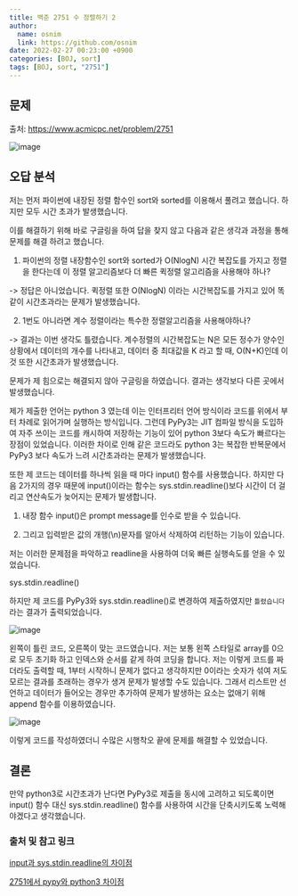 ```yaml
---
title: 백준 2751 수 정렬하기 2
author:
  name: osnim
  link: https://github.com/osnim
date: 2022-02-27 00:23:00 +0900
categories: [BOJ, sort]
tags: [BOJ, sort, "2751"]
---
```


## 문제

출처: <https://www.acmicpc.net/problem/2751>

![image](https://user-images.githubusercontent.com/79408217/155853128-128200b0-9c01-4241-a93d-22f12e09ec26.png)

## 오답 분석

저는 먼저 파이썬에 내장된 정렬 함수인 sort와 sorted를 이용해서 풀려고 했습니다. 하지만 모두 시간 초과가 발생했습니다.

이를 해결하기 위해 바로 구글링을 하여 답을 찾지 않고 다음과 같은 생각과 과정을 통해 문제를 해결 하려고 했습니다.

1. 파이썬의 정렬 내장함수인 sort와 sorted가 O(NlogN) 시간 복잡도를 가지고 정렬을 한다는데 이 정렬 알고리즘보다 더 빠른 퀵정렬 알고리즘을 사용해야 하나?

-> 정답은 아니었습니다. 퀵정렬 또한 O(NlogN) 이라는 시간복잡도를 가지고 있어 똑같이 시간초과라는 문제가 발생했습니다.

2. 1번도 아니라면 계수 정렬이라는 특수한 정렬알고리즘을 사용해야하나?

-> 결과는 이번 생각도 틀렸습니다. 계수정렬의 시간복잡도는 N은 모든 정수가 양수인 상황에서 데이터의 개수를 나타내고, 데이터 중 최대값을 K 라고 할 때, O(N+K)인데 이것 또한 시간초과가 발생했습니다.

문제가 제 힘으로는 해결되지 않아 구글링을 하였습니다. 결과는 생각보다 다른 곳에서 발생했습니다.

제가 제출한 언어는 python 3 였는데 이는 인터프리터 언어 방식이라 코드를 위에서 부터 차례로 읽어가며 실행하는 방식입니다. 그런데 PyPy3는 JIT 컴파일 방식을 도입하여 자주 쓰이는 코드를 캐시하여 저장하는 기능이 있어 python 3보다 속도가 빠르다는 장점이 있었습니다. 이러한 차이로 인해 같은 코드라도 python 3는 복잡한 반복문에서 PyPy3 보다 속도가 느려 시간초과라는 문제가 발생했습니다.

또한 제 코드는 데이터를 하나씩 읽을 때 마다 input() 함수를 사용했습니다. 하지만 다음 2가지의 경우 때문에 input()이라는 함수는 sys.stdin.readline()보다 시간이 더 걸리고 연산속도가 늦어지는 문제가 발생합니다.

1. 내장 함수 input()은 prompt message를 인수로 받을 수 있습니다.

2. 그리고 입력받은 값의 개행(\n)문자를 알아서 삭제하여 리턴하는 기능이 있습니다.

저는 이러한 문제점을 파악하고 readline을 사용하여 더욱 빠른 실행속도를 얻을 수 있었습니다.

sys.stdin.readline()

하지만 제 코드를 PyPy3와 sys.stdin.readline()로 변경하여 제출하였지만 `틀렸습니다`라는 결과가 출력되었습니다.

![image](https://user-images.githubusercontent.com/79408217/155854354-cfdf8fdc-9e98-47f3-874a-b6bf49fec61f.png)

왼쪽이 틀린 코드, 오른쪽이 맞는 코드였습니다. 저는 보통 왼쪽 스타일로 array를 0으로 모두 초기화 하고 인덱스와 순서를 같게 하여 코딩을 합니다.
저는 이렇게 코드를 짜더라도 출력할 때, 1부터 시작하니 문제가 없다고 생각하지만 0이라는 숫자가 섞여 저도 모르는 결과를 초래하는 경우가 생겨 문제가 발생할 수도 있습니다.
그래서 리스트만 선언하고 데이터가 들어오는 경우만 추가하여 문제가 발생하는 요소는 없애기 위해 append 함수를 이용하였습니다.

![image](https://user-images.githubusercontent.com/79408217/155854443-3bc349ff-394d-46c5-813d-e423109b459e.png)

이렇게 코드를 작성하였더니 수많은 시행착오 끝에 문제를 해결할 수 있었습니다.

## 결론

만약 python3로 시간초과가 난다면 PyPy3로 제출을 동시에 고려하고 되도록이면 input() 함수 대신 sys.stdin.readline() 함수를 사용하여 시간을 단축시키도록 노력해야겠다고 생각했습니다.

### 출처 및 참고 링크

[input과 sys.stdin.readline의 차이점](https://buyandpray.tistory.com/7)

[2751에서 pypy와 python3 차이점](https://yuuj.tistory.com/5)
